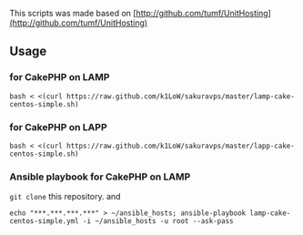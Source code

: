 This scripts was made based on [http://github.com/tumf/UnitHosting](http://github.com/tumf/UnitHosting)

## Usage

### for CakePHP on LAMP

    bash < <(curl https://raw.github.com/k1LoW/sakuravps/master/lamp-cake-centos-simple.sh)

### for CakePHP on LAPP

    bash < <(curl https://raw.github.com/k1LoW/sakuravps/master/lapp-cake-centos-simple.sh)

### Ansible playbook for CakePHP on LAMP

``git clone`` this repository. and

    echo "***.***.***.***" > ~/ansible_hosts; ansible-playbook lamp-cake-centos-simple.yml -i ~/ansible_hosts -u root --ask-pass
